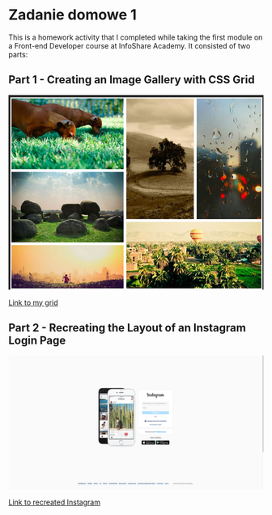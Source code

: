 # Zadanie domowe 1

This is a homework activity that I completed while taking the first module on a Front-end Developer course at InfoShare Academy. It consisted of two parts:

## Part 1 - Creating an Image Gallery with CSS Grid

![grid](img/grid.png)

[Link to my grid](https://malgorzata-niemczyk.github.io/homework-1-jfdzr2-html-css/grid/index.html)


## Part 2 - Recreating the Layout of an Instagram Login Page

![instagram](img/instagram.png)

[Link to recreated Instagram](https://malgorzata-niemczyk.github.io/homework-1-jfdzr2-html-css/instagram/index.html)
